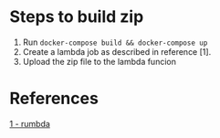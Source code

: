 # Steps to build zip

1.  Run `docker-compose build && docker-compose up`
2.  Create a lambda job as described in reference \[1\].
3.  Upload the zip file to the lambda funcion

# References

[1 - rumbda](https://github.com/kleaver/rumbda)
